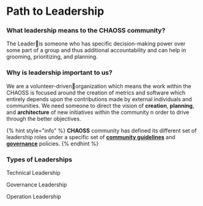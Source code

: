 # Path to Leadership

### What leadership means to the CHAOSS community?

The Leader🏅is someone who has specific decision-making power over some part of a group and thus additional accountability and can help in grooming, prioritizing, and planning.

### Why is leadership important to us?

We are a volunteer-driven👥organization which means the work within the CHAOSS is focused around the creation of metrics and software which entirely depends upon the contributions made by external individuals and communities. We need someone to direct the vision of **creation**, **planning**, and **architecture** of new initiatives within the community n order to drive through the better objectives.

{% hint style="info" %}
**CHAOSS** community has defined its different set of leadership roles under a specific set of [**community guidelines**](https://chaoss-project.gitbook.io/community-handbook/community-guidelines) and [**governance**](https://github.com/chaoss/governance) policies.
{% endhint %}

### Types of Leaderships

Technical Leadership

Governance Leadership

Operation Leadership



